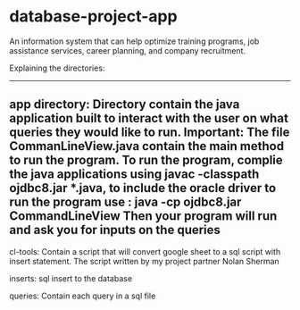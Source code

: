 # database-project-app
An information system that can help optimize training programs, job assistance services, career planning, and company recruitment. 

Explaining the directories:

------------------------------------------------------------------------------------------------------------------------------

app directory:
    Directory contain the java application built to interact with the user on what queries they would like to run.
    Important:
        The file CommanLineView.java contain the main method to run the program.
        To run the program, complie the java applications using javac -classpath ojdbc8.jar *.java, to include the oracle driver 
        to run the program use : java -cp ojdbc8.jar CommandLineView
        Then your program will run and ask you for inputs on the queries 
---------------------------------------------------------------
        

cl-tools:
    Contain a script that will convert google sheet to a sql script with insert statement.
    The script written by my project partner Nolan Sherman
    
inserts:
    sql insert to the database
    
queries:
    Contain each query in a sql file
    
    
    
